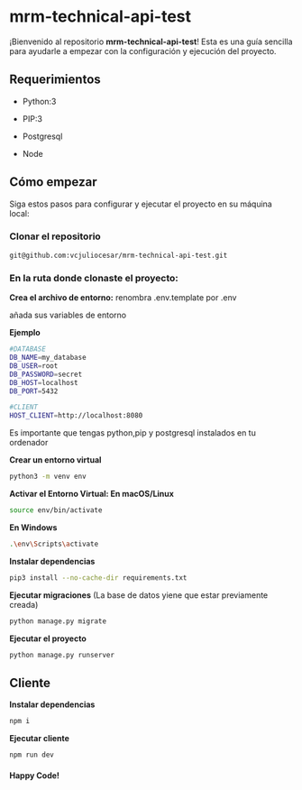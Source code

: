 # mrm-technical-api-test
¡Bienvenido al repositorio **mrm-technical-api-test**!
Esta es una guía sencilla para ayudarle a empezar con la configuración y ejecución del proyecto.

## Requerimientos

* Python:3

* PIP:3 
 
* Postgresql

* Node

## Cómo empezar


Siga estos pasos para configurar y ejecutar el proyecto en su máquina local:

### Clonar el repositorio

```git
git@github.com:vcjuliocesar/mrm-technical-api-test.git
```

### En la ruta donde clonaste el proyecto:

**Crea el archivo de entorno:** renombra .env.template por .env

añada sus variables de entorno

**Ejemplo**
```sh
#DATABASE
DB_NAME=my_database
DB_USER=root
DB_PASSWORD=secret
DB_HOST=localhost
DB_PORT=5432

#CLIENT
HOST_CLIENT=http://localhost:8080
```
Es importante que tengas python,pip y postgresql instalados en tu ordenador

**Crear un entorno virtual**

```sh
python3 -m venv env
```
**Activar el Entorno Virtual: En macOS/Linux**

```sh
source env/bin/activate
```

**En Windows**

```sh
.\env\Scripts\activate
```

**Instalar dependencias**

```sh
pip3 install --no-cache-dir requirements.txt
```

**Ejecutar migraciones**
(La base de datos yiene que estar previamente creada)
```sh
python manage.py migrate
```

**Ejecutar el proyecto**

```sh
python manage.py runserver
```

## Cliente

**Instalar dependencias**

```sh
npm i
```
**Ejecutar cliente**

```sh
npm run dev
```

#### Happy Code!